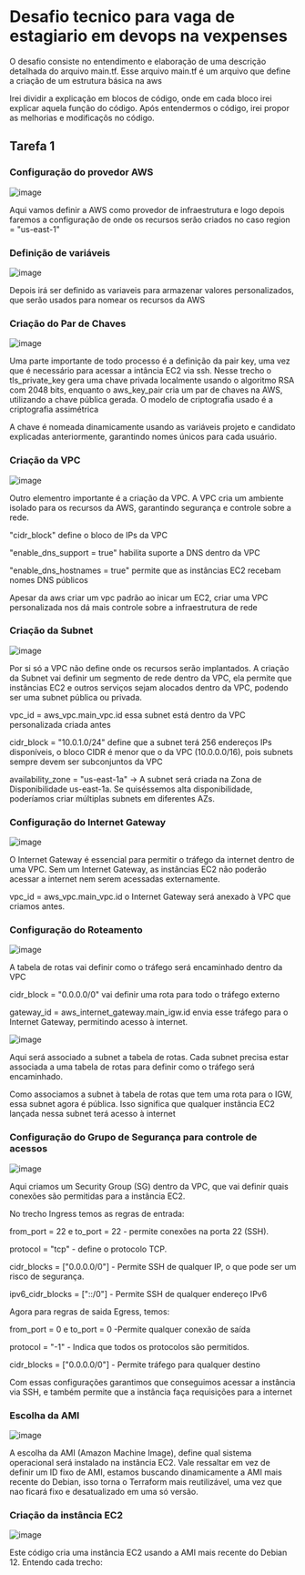 # Desafio tecnico para vaga de estagiario em devops na vexpenses

O desafio consiste no entendimento e elaboração de uma descrição detalhada do arquivo main.tf. Esse arquivo main.tf é um arquivo que define a criação de um estrutura básica na aws

Irei dividir a explicação em blocos de código, onde em cada bloco irei explicar aquela função do código. Após entendermos o código, irei propor as melhorias e modificaçõs no código.

## Tarefa 1

### Configuração do provedor AWS
![image](https://github.com/user-attachments/assets/485f2ac1-9e21-4af9-9f3d-41cc02ec82f1)

Aqui vamos definir a AWS como provedor de infraestrutura e logo depois faremos a configuração de onde os recursos serão criados no caso region = "us-east-1"

### Definição de variáveis 
![image](https://github.com/user-attachments/assets/e9a3dcf8-4266-4281-87ea-b1b7a2c39194)

Depois irá ser definido as variaveis para armazenar valores personalizados, que serão usados para nomear os recursos da AWS

### Criação do Par de Chaves

![image](https://github.com/user-attachments/assets/ab4d1f1d-47f9-4bfa-9bd2-6df74a003300)

Uma parte importante de todo processo é a definição da pair key, uma vez que é necessário para acessar a intância EC2 via ssh. Nesse trecho o tls_private_key gera uma chave privada localmente usando o algoritmo RSA com 2048 bits, enquanto o aws_key_pair cria um par de chaves na AWS, utilizando a chave pública gerada. O modelo de criptografia usado é a criptografia assimétrica

A chave é nomeada dinamicamente usando as variáveis projeto e candidato explicadas anteriormente, garantindo nomes únicos para cada usuário.

### Criação da VPC

![image](https://github.com/user-attachments/assets/0661c646-de6a-4baa-8100-fbf7104ce1fc)

Outro elementro importante é a criação da VPC. A VPC cria um ambiente isolado para os recursos da AWS, garantindo segurança e controle sobre a rede.

"cidr_block" define o bloco de IPs da VPC

"enable_dns_support = true" habilita suporte a DNS dentro da VPC 

"enable_dns_hostnames = true" permite que as instâncias EC2 recebam nomes DNS públicos

Apesar da aws criar um vpc padrão ao inicar um EC2, criar uma VPC personalizada nos dá mais controle sobre a infraestrutura de rede

### Criação da Subnet

![image](https://github.com/user-attachments/assets/3f5d4da8-0a44-48da-a8d0-c258ebf58d5d)

Por si só a VPC não define onde os recursos serão implantados. A criação da Subnet vai definir um segmento de rede dentro da VPC, ela permite que instâncias EC2 e outros serviços sejam alocados dentro da VPC, podendo ser uma subnet pública ou privada.

vpc_id = aws_vpc.main_vpc.id essa subnet está dentro da VPC personalizada criada antes

cidr_block = "10.0.1.0/24" define que a subnet terá 256 endereços IPs disponíveis, o bloco CIDR é menor que o da VPC (10.0.0.0/16), pois subnets sempre devem ser subconjuntos da VPC

availability_zone = "us-east-1a" → A subnet será criada na Zona de Disponibilidade us-east-1a. Se quiséssemos alta disponibilidade, poderíamos criar múltiplas subnets em diferentes AZs.

### Configuração do Internet Gateway

![image](https://github.com/user-attachments/assets/094a2736-97c3-40e3-91a4-0c6b938fc5b5)

O Internet Gateway é essencial para permitir o tráfego da internet dentro de uma VPC. Sem um Internet Gateway, as instâncias EC2 não poderão acessar a internet nem serem acessadas externamente.

vpc_id = aws_vpc.main_vpc.id o Internet Gateway será anexado à VPC que criamos antes.


### Configuração do Roteamento

![image](https://github.com/user-attachments/assets/6e92b5d8-c421-4105-8f8b-521b52e38f55)

A tabela de rotas vai definir como o tráfego será encaminhado dentro da VPC

cidr_block = "0.0.0.0/0" vai definir uma rota para todo o tráfego externo

gateway_id = aws_internet_gateway.main_igw.id envia esse tráfego para o Internet Gateway, permitindo acesso à internet.

![image](https://github.com/user-attachments/assets/056203c2-4626-45b0-894c-26f21704913d)

Aqui será associado a subnet a tabela de rotas. Cada subnet precisa estar associada a uma tabela de rotas para definir como o tráfego será encaminhado.

Como associamos a subnet à tabela de rotas que tem uma rota para o IGW, essa subnet agora é pública. Isso significa que qualquer instância EC2 lançada nessa subnet terá acesso à internet

### Configuração do Grupo de Segurança para controle de acessos

![image](https://github.com/user-attachments/assets/1bcdc555-8625-4033-a76b-fa23b46147f6)

Aqui criamos um Security Group (SG) dentro da VPC, que vai definir quais conexões são permitidas para a instância EC2.

No trecho Ingress temos as regras de entrada:

from_port = 22 e to_port = 22 - permite conexões na porta 22 (SSH).

protocol = "tcp" - define o protocolo TCP.

cidr_blocks = ["0.0.0.0/0"] -  Permite SSH de qualquer IP, o que pode ser um risco de segurança.

ipv6_cidr_blocks = ["::/0"] - Permite SSH de qualquer endereço IPv6

Agora para regras de saida Egress, temos:

from_port = 0 e to_port = 0 -Permite qualquer conexão de saída

protocol = "-1" - Indica que todos os protocolos são permitidos.

cidr_blocks = ["0.0.0.0/0"] - Permite tráfego para qualquer destino

Com essas configurações garantimos que conseguimos acessar a instância via SSH, e também permite que a instância faça requisições para a internet

### Escolha da AMI

![image](https://github.com/user-attachments/assets/527f07be-d345-4739-a229-819bc438009c)

A escolha da AMI (Amazon Machine Image), define qual sistema operacional será instalado na instância EC2. Vale ressaltar em vez de definir um ID fixo de AMI, estamos buscando dinamicamente a AMI mais recente do Debian, isso torna o Terraform mais reutilizável, uma vez que nao ficará fixo e desatualizado em uma só versão.

### Criação da instância EC2

![image](https://github.com/user-attachments/assets/eba5b4a8-8e31-43bb-b721-9fbdae4da393)

Este código cria uma instância EC2 usando a AMI mais recente do Debian 12. Entendo cada trecho:






